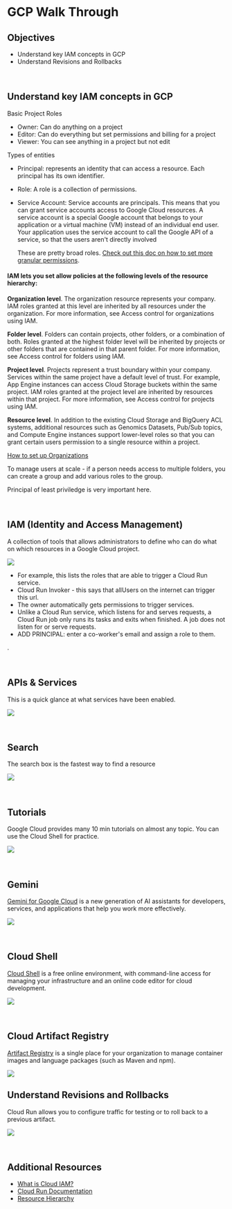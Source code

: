 # GCP Walk Through

## Objectives

- Understand key IAM concepts in GCP
- Understand Revisions and Rollbacks

<br>

## Understand key IAM concepts in GCP

Basic Project Roles
- Owner: Can do anything on a project
- Editor: Can do everything but set permissions and billing for a project
- Viewer: You can see anything in a project but not edit

Types of entities

- Principal: represents an identity that can access a resource. Each principal has its own identifier. 
- Role: A role is a collection of permissions.
- Service Account: Service accounts are principals. This means that you can grant service accounts access to Google Cloud resources. A service account is a special Google account that belongs to your application or a virtual machine (VM) instead of an individual end user. Your application uses the service account to call the Google API of a service, so that the users aren't directly involved

    These are pretty broad roles. [Check out this doc on how to set more granular permissions](https://cloud.google.com/iam/docs/choose-predefined-roles?utm_source=youtube&utm_medium=unpaidsoc&utm_campaign=CDR_mao_security_xqclvtaecdg_WhatisIAM_110722&utm_content=description).


#### IAM lets you set allow policies at the following levels of the resource hierarchy:

__Organization level__. The organization resource represents your company. IAM roles granted at this level are inherited by all resources under the organization. For more information, see Access control for organizations using IAM.

__Folder level__. Folders can contain projects, other folders, or a combination of both. Roles granted at the highest folder level will be inherited by projects or other folders that are contained in that parent folder. For more information, see Access control for folders using IAM.

__Project level__. Projects represent a trust boundary within your company. Services within the same project have a default level of trust. For example, App Engine instances can access Cloud Storage buckets within the same project. IAM roles granted at the project level are inherited by resources within that project. For more information, see Access control for projects using IAM.

__Resource level__. In addition to the existing Cloud Storage and BigQuery ACL systems, additional resources such as Genomics Datasets, Pub/Sub topics, and Compute Engine instances support lower-level roles so that you can grant certain users permission to a single resource within a project.
 
[How to set up Organizations](https://cloud.google.com/iam/docs/resource-hierarchy-access-control#:~:text=Google%20Cloud%20resources%20are%20organized,levels%20of%20the%20resource%20hierarchy.)


To manage users at scale - if a person needs access to multiple folders, you can create a group and add various roles to the group.

Principal of least priviledge is very important here.

<br>

## IAM (Identity and Access Management)

A collection of tools that allows administrators to define who can do what on which resources in a Google Cloud project.





![](./images/cloud-run-service-roles-permissions.png)

- For example, this lists the roles that are able to trigger a Cloud Run service.
- Cloud Run Invoker - this says that allUsers on the internet can trigger this url.
- The owner automatically gets permissions to trigger services.
- Unlike a Cloud Run service, which listens for and serves requests, a Cloud Run job only runs its tasks and exits when finished. A job does not listen for or serve requests.
- ADD PRINCIPAL: enter a co-worker's email and assign a role to them.


.




<br>

## APIs & Services

This is a quick glance at what services have been enabled.

![](./images/api-and-services.png)

<br>

## Search

The search box is the fastest way to find a resource

![](./images/search-results.png)

<br>

## Tutorials

Google Cloud provides many 10 min tutorials on almost any topic. You can use the Cloud Shell for practice.

![](./images/start-tutorial.png)


<br>

## Gemini

[Gemini for Google Cloud](https://cloud.google.com/blog/products/ai-machine-learning/gemini-for-google-cloud-is-here) is a new generation of AI assistants for developers, services, and applications that help you work more effectively.

![](./images/gemini.png)

<br>

## Cloud Shell

[Cloud Shell](https://cloud.google.com/shell) is a free online environment, with command-line access for managing your infrastructure and an online code editor for cloud development.


![](./images/cloud-shell.png)

<br>

## Cloud Artifact Registry

[Artifact Registry](https://cloud.google.com/artifact-registry/docs/overview) is a single place for your organization to manage container images and language packages (such as Maven and npm).

![](./images/artifact-registry.png)




## Understand Revisions and Rollbacks

Cloud Run allows you to configure traffic for testing or to roll back to a previous artifact.

![](./images/revisions.png)

<br>

## Additional Resources

- [What is Cloud IAM?](https://www.youtube.com/watch?v=xQClVtAECdg)
- [Cloud Run Documentation](https://cloud.google.com/run/docs/create-jobs#:~:text=Unlike%20a%20Cloud%20Run%20service,listen%20for%20or%20serve%20requests.)
- [Resource Hierarchy](https://cloud.google.com/iam/docs/resource-hierarchy-access-control#:~:text=Google%20Cloud%20resources%20are%20organized,levels%20of%20the%20resource%20hierarchy)
